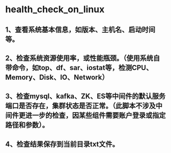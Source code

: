 # health_check_on_linux
## 1、查看系统基本信息，如版本、主机名、启动时间等。
## 2、检查系统资源使用率，或性能瓶颈。（使用系统自带命令，如top、df、sar、iostat等，检测CPU、Memory、Disk、IO、Network）
## 3、检查mysql、kafka、ZK、ES等中间件的默认服务端口是否存在，集群状态是否正常。（此脚本不涉及中间件更进一步的检查，因某些组件需要账户登录或指定路径和参数）。

## 4、检查结果保存到当前目录txt文件。
